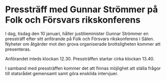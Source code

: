 # Pressträff med Gunnar Strömmer på Folk och Försvars rikskonferens

I dag, tisdag den 10 januari, håller justitieminister Gunnar Strömmer en pressträff efter sitt anförande på Folk och Försvars rikskonferens i Sälen. Nyheter om åtgärder mot den grova organiserade brottsligheten kommer att presenteras.

Anförandet inleds klockan 12.30. Pressträffen startar cirka klockan 13.40.

I samband med pressträffen kommer det att finnas möjlighet att ställa frågor till statsrådet gemensamt samt göra enskilda intervjuer.
